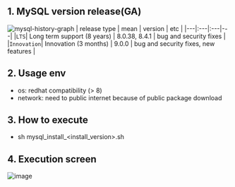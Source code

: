 ## 1. MySQL version release(GA)
![mysql-history-graph](https://github.com/user-attachments/assets/a85f64d2-0972-4296-b0a3-fd89926da5a3)
| release type | mean | version | etc |
|---|:---|:---|---|
|`LTS`| Long term support (8 years) | 8.0.38, 8.4.1 | bug and security fixes |
|`Innovation`| Innovation (3 months) | 9.0.0 | bug and security fixes, new features |

## 2. Usage env
- os: redhat compatibility (> 8)
- network: need to public internet because of public package download

## 3. How to execute   
- sh mysql_install_<install_version>.sh

## 4. Execution screen
![image](https://github.com/khkwon01/MySQL_install/assets/8789421/258cffa5-a1c4-42a1-b474-907a39755d54)
